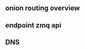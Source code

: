 ## onion routing overview

<!-- todo: how is traffic transported (encryption, onion etc.) for somebody knowing nothing about LLARP) -->

<!-- todo: are there any techniques available to circumvent blocking of Lokinet traffic? (not at the moment) -->

<!-- todo: how does path multiplexing work? -->

## endpoint zmq api

<!-- todo: endpoint authentication (dns records) -->

## DNS

<!-- todo: how does LN handle DNS requests -->

<!-- todo: how are loki addresses looked up -->

<!-- todo: hoes does ONS work right now (info on lookup redundancy) -->
